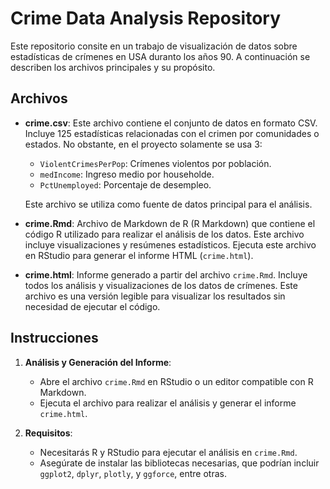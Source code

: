 # Crime Data Analysis Repository

Este repositorio consite en un trabajo de visualización de datos sobre estadísticas de crímenes en USA duranto los años 90. A continuación se describen los archivos principales y su propósito.

## Archivos

- **crime.csv**: Este archivo contiene el conjunto de datos en formato CSV. Incluye 125 estadísticas relacionadas con el crimen por comunidades o estados. No obstante, en el proyecto solamente se usa 3:
  - `ViolentCrimesPerPop`: Crímenes violentos por población.
  - `medIncome`: Ingreso medio por householde.
  - `PctUnemployed`: Porcentaje de desempleo.
  
  Este archivo se utiliza como fuente de datos principal para el análisis.

- **crime.Rmd**: Archivo de Markdown de R (R Markdown) que contiene el código R utilizado para realizar el análisis de los datos. Este archivo incluye visualizaciones y resúmenes estadísticos. Ejecuta este archivo en RStudio para generar el informe HTML (`crime.html`).

- **crime.html**: Informe generado a partir del archivo `crime.Rmd`. Incluye todos los análisis y visualizaciones de los datos de crímenes. Este archivo es una versión legible para visualizar los resultados sin necesidad de ejecutar el código.

## Instrucciones

1. **Análisis y Generación del Informe**:
   - Abre el archivo `crime.Rmd` en RStudio o un editor compatible con R Markdown.
   - Ejecuta el archivo para realizar el análisis y generar el informe `crime.html`.

2. **Requisitos**:
   - Necesitarás R y RStudio para ejecutar el análisis en `crime.Rmd`.
   - Asegúrate de instalar las bibliotecas necesarias, que podrían incluir `ggplot2`, `dplyr`, `plotly`, y `ggforce`, entre otras.

